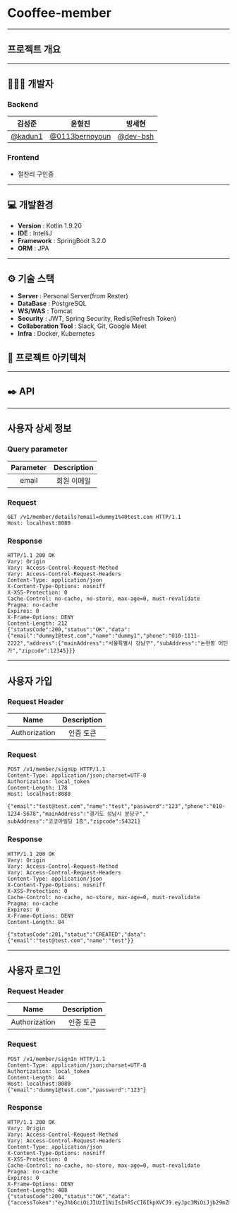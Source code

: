 # Cooffee-member

- - -

## 프로젝트 개요

- - -

## 🧑‍🤝‍🧑 개발자

### Backend

|                 김성준                  |                        윤형진                         |                  방세현                   |                                                                                                               
|:------------------------------------:|:--------------------------------------------------:|:--------------------------------------:|
| [@kadun1](https://github.com/kadun1) | [@0113bernoyoun](https://github.com/0113bernoyoun) | [@dev-bsh](https://github.com/dev-bsh) |

### Frontend

- 절찬리 구인중

- - -

## 💻 개발환경

- **Version** : Kotlin 1.9.20
- **IDE** : IntelliJ
- **Framework** : SpringBoot 3.2.0
- **ORM** : JPA

- - -

## ⚙️ 기술 스택

- **Server** : Personal Server(from Rester)
- **DataBase** : PostgreSQL
- **WS/WAS** : Tomcat
- **Security** : JWT, Spring Security, Redis(Refresh Token)
- **Collaboration Tool** : Slack, Git, Google Meet
- **Infra** : Docker, Kubernetes

## 📝 프로젝트 아키텍쳐

- - -

## ✒️ API

- - - 

## 사용자 상세 정보

### Query parameter

| Parameter | Description |                                                                                                               
|:---------:|:-----------:|
|   email   |   회원 이메일    |

### Request

    GET /v1/member/details?email=dummy1%40test.com HTTP/1.1
    Host: localhost:8080

### Response

    HTTP/1.1 200 OK
    Vary: Origin
    Vary: Access-Control-Request-Method
    Vary: Access-Control-Request-Headers
    Content-Type: application/json
    X-Content-Type-Options: nosniff
    X-XSS-Protection: 0
    Cache-Control: no-cache, no-store, max-age=0, must-revalidate
    Pragma: no-cache
    Expires: 0
    X-Frame-Options: DENY
    Content-Length: 212
    {"statusCode":200,"status":"OK","data":{"email":"dummy1@test.com","name":"dummy1","phone":"010-1111-2222","address":{"mainAddress":"서울특별시 강남구","subAddress":"논현동 어딘가","zipcode":12345}}}

- - -

## 사용자 가입

### Request Header

|     Name      | Description |                                                                                                               
|:-------------:|:-----------:|
| Authorization |    인증 토큰    |

### Request

    POST /v1/member/signUp HTTP/1.1
    Content-Type: application/json;charset=UTF-8
    Authorization: local_token
    Content-Length: 178
    Host: localhost:8080
    
    {"email":"test@test.com","name":"test","password":"123","phone":"010-1234-5678","mainAddress":"경기도 성남시 분당구","
    subAddress":"코코아빌딩 1층","zipcode":54321}

### Response

    HTTP/1.1 200 OK
    Vary: Origin
    Vary: Access-Control-Request-Method
    Vary: Access-Control-Request-Headers
    Content-Type: application/json
    X-Content-Type-Options: nosniff
    X-XSS-Protection: 0
    Cache-Control: no-cache, no-store, max-age=0, must-revalidate
    Pragma: no-cache
    Expires: 0
    X-Frame-Options: DENY
    Content-Length: 84
    
    {"statusCode":201,"status":"CREATED","data":{"email":"test@test.com","name":"test"}}

- - -

## 사용자 로그인

### Request Header

|     Name      | Description |                                                                                                               
|:-------------:|:-----------:|
| Authorization |    인증 토큰    |

### Request

    POST /v1/member/signIn HTTP/1.1
    Content-Type: application/json;charset=UTF-8
    Authorization: local_token
    Content-Length: 44
    Host: localhost:8080
    {"email":"dummy1@test.com","password":"123"}

### Response

    HTTP/1.1 200 OK
    Vary: Origin
    Vary: Access-Control-Request-Method
    Vary: Access-Control-Request-Headers
    Content-Type: application/json
    X-Content-Type-Options: nosniff
    X-XSS-Protection: 0
    Cache-Control: no-cache, no-store, max-age=0, must-revalidate
    Pragma: no-cache
    Expires: 0
    X-Frame-Options: DENY
    Content-Length: 488
    {"statusCode":200,"status":"OK","data":{"accessToken":"eyJhbGciOiJIUzI1NiIsInR5cCI6IkpXVCJ9.eyJpc3MiOiJjb29mZmVlIiwic3
